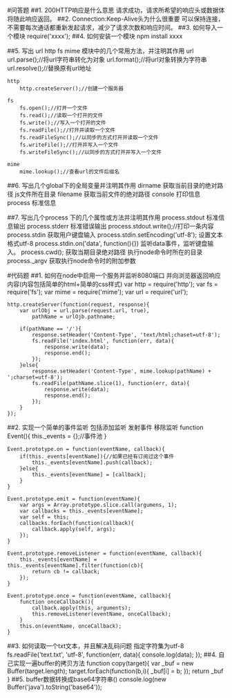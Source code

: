 #问答题
##1. 200HTTP响应是什么意思
	请求成功，请求所希望的响应头或数据体将随此响应返回。
##2. Connection:Keep-Alive头为什么很重要
	可以保持连接，不需要每次通话都重新发起请求，减少了请求次数和响应时间。
##3. 如何导入一个模块
	require('xxxx');
##4. 如何安装一个模块
	npm install xxxx 

##5. 写出 url http fs mime 模块中的几个常用方法，并注明其作用
	url
		url.parse();//将url字符串转化为对象
		url.format();//将url对象转换为字符串
		url.resolve();//替换原有url地址

	http
		http.createServer();//创建一个服务器

	fs
		fs.open();//打开一个文件
		fs.read();//读取一个打开的文件
		fs.write();//写入一个打开的文件
		fs.readFile();//打开并读取一个文件
		fs.readFileSync();//以同步的方式打开并读取一个文件
		fs.writeFile();//打开并写入一个文件
		fs.writeFileSync();//以同步的方式打开并写入一个文件

	mime
		mime.lookup();//查看url的文件后缀名

##6. 写出几个global下的全局变量并注明其作用
	dirname  获取当前目录的绝对路径 js文件所在目录
	filename 获取当前文件的绝对路径
	console  打印信息
	process  标准信息

##7. 写出几个process 下的几个属性或方法并注明其作用
	process.stdout  标准信息输出
	process.stderr  标准错误输出
	process.stdout.write();//打印一条内容
	process.stdin   获取用户键盘输入
	process.stdin.setEncoding('utf-8');  设置文本格式utf-8
	process.stdin.on('data', function(){})  监听data事件，监听键盘输入。
	process.cwd();   获取当期目录绝对路径 执行node命令时所在的目录
	process._argv   获取执行node命令时的附加参数

#代码题
##1. 如何在node中启用一个服务并监听8080端口  并向浏览器返回响应内容(内容包括简单的html+简单的css样式)
	var http = require('http');
	var fs = require('fs');
	var mime = require('mime');
	var url = require('url');

	http.createServer(function(request, response){
		var urlObj = url.parse(request.url, true),
			pathName = urlOjb.pathname;

		if(pathName == '/'){
			response.setHeader('Content-Type', 'text/html;chaset=utf-8');
			fs.readFile('index.html', function(err, data){
				response.write(data);
				response.end();
			});
		}else{
			response.setHeader('Content-Type', mime.lookup(pathName) + ';charset=utf-8');
			fs.readFile(pathName.slice(1), function(err, data){
				response.write(data);
				response.end();
			});
		}
	});
##2. 实现一个简单的事件监听 包括添加监听  发射事件 移除监听
	function Event(){
		this._events = {};//事件池
	}

	Event.prototype.on = function(eventName, callback){
		if(this._events[eventName]){//如果已经有订阅过这个事件
			this._events[eventName].push(callback);
		}else{
			this._events[eventName] = [callback];
		}
	}

	Event.prototype.emit = function(eventName){
		var args = Array.prototype.slice.call(argumens, 1);
		var callbacks = this._events[eventName];
		var self = this;
		callbacks.forEach(function(callback){
			callback.apply(self, args);
		});
	}

	Event.prototype.removeListener = function(eventName, callback){
		this._events[eventName] = this._events[eventName].filter(function(cb){
			return cb != callback;
		});
	}

	Event.prototype.once = function(eventName, callback){
		function onceCallback(){
			callback.apply(this, arguments);
			this.removeListener(eventName, onceCallback);
		}
		this.on(eventName, onceCallback);
	}
##3. 如何读取一个txt文本，并且解决乱码问题
	指定字符集为utf-8
	fs.readFile('text.txt', 'utf-8', function(err, data){
		console.log(data);
	});
##4. 自己实现一遍buffer的拷贝方法
	function copy(target){
		var _buf = new Buffer(target.length);
		target.forEach(function(b,i){
			_buf[i] = b;
		});
		return _buf
	}
##5. buffer数据转换成base64字符串()
	console.log(new Buffer('java').toString('base64'));



